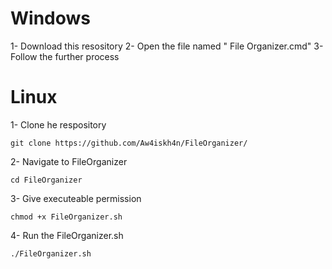 # Windows


1- Download this resository
2- Open the file named " File Organizer.cmd"
3- Follow the further process


# Linux


1- Clone he respository

    git clone https://github.com/Aw4iskh4n/FileOrganizer/

2-  Navigate to FileOrganizer

    cd FileOrganizer

3- Give executeable permission

    chmod +x FileOrganizer.sh

4- Run the FileOrganizer.sh

    ./FileOrganizer.sh
